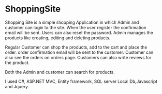 # ShoppingSite


Shopping Site is a simple shopping Application in which Admin and customer can login to the site. When the user register the confirmation email will be sent. Users can also reset the password. Admin manages the products like creating, editing and deleting products.

Regular Customer can shop the products, add to the cart and place the order. order confirmation email will be sent to the customer. Customer can also see the orders on orders page. Customers can also write reviews for the product.

Both the Admin and customer can search for products.

I used C#, ASP.NET MVC, Entity framework, SQL server Local Db,Javascript and Jquery.



